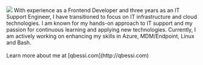 <img src="https://qbessi.com/_astro/devops.Bt_in2KF_Z2wmS1N.webp" />
With experience as a Frontend Developer and three years as an IT Support Engineer, I have transitioned to focus on IT infrastructure and cloud technologies. I am known for my hands-on approach to IT support and my passion for continuous learning and applying new technologies. Currently, I am actively working on enhancing my skills in Azure, MDM/Endpoint, Linux and Bash.
<br><br>
Learn more about me at [qbessi.com](http://qbessi.com)
